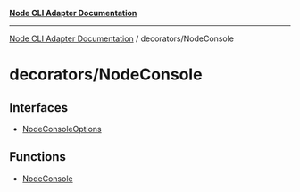 [**Node CLI Adapter Documentation**](../../README.md)

***

[Node CLI Adapter Documentation](../../README.md) / decorators/NodeConsole

# decorators/NodeConsole

## Interfaces

- [NodeConsoleOptions](interfaces/NodeConsoleOptions.md)

## Functions

- [NodeConsole](functions/NodeConsole.md)

